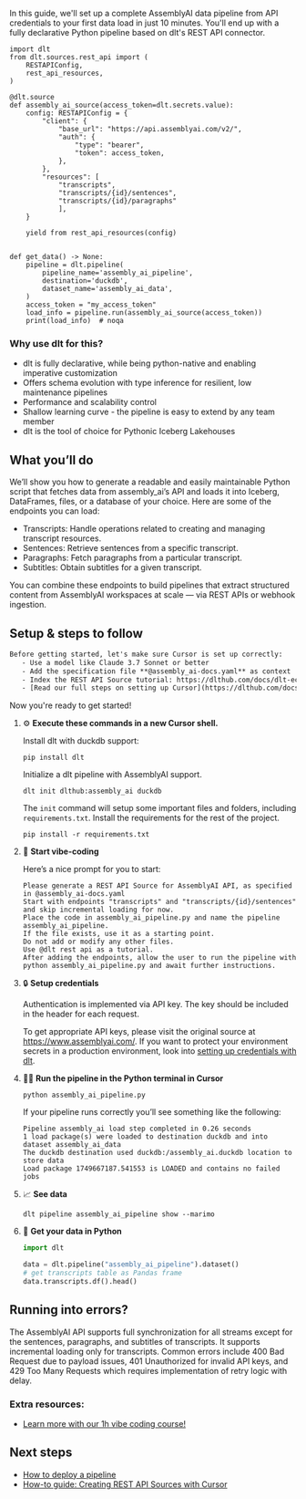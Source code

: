 In this guide, we'll set up a complete AssemblyAI data pipeline from API credentials to your first data load in just 10 minutes. You'll end up with a fully declarative Python pipeline based on dlt's REST API connector.

```python-outcome
import dlt
from dlt.sources.rest_api import (
    RESTAPIConfig,
    rest_api_resources,
)

@dlt.source
def assembly_ai_source(access_token=dlt.secrets.value):
    config: RESTAPIConfig = {
        "client": {
            "base_url": "https://api.assemblyai.com/v2/",
            "auth": {
                "type": "bearer",
                "token": access_token,
            },
        },
        "resources": [
            "transcripts",
            "transcripts/{id}/sentences",
            "transcripts/{id}/paragraphs"
            ],
    }

    yield from rest_api_resources(config)


def get_data() -> None:
    pipeline = dlt.pipeline(
        pipeline_name='assembly_ai_pipeline',
        destination='duckdb',
        dataset_name='assembly_ai_data', 
    )
    access_token = "my_access_token"
    load_info = pipeline.run(assembly_ai_source(access_token))
    print(load_info)  # noqa
```

### Why use dlt for this?

- dlt is fully declarative, while being python-native and enabling imperative customization
- Offers schema evolution with type inference for resilient, low maintenance pipelines
- Performance and scalability control
- Shallow learning curve - the pipeline is easy to extend by any team member
- dlt is the tool of choice for Pythonic Iceberg Lakehouses

## What you’ll do

We’ll show you how to generate a readable and easily maintainable Python script that fetches data from assembly_ai’s API and loads it into Iceberg, DataFrames, files, or a database of your choice. Here are some of the endpoints you can load:

- Transcripts: Handle operations related to creating and managing transcript resources.
- Sentences: Retrieve sentences from a specific transcript.
- Paragraphs: Fetch paragraphs from a particular transcript.
- Subtitles: Obtain subtitles for a given transcript.

You can combine these endpoints to build pipelines that extract structured content from AssemblyAI workspaces at scale — via REST APIs or webhook ingestion.

## Setup & steps to follow

```default
Before getting started, let's make sure Cursor is set up correctly:
   - Use a model like Claude 3.7 Sonnet or better
   - Add the specification file **@assembly_ai-docs.yaml** as context
   - Index the REST API Source tutorial: https://dlthub.com/docs/dlt-ecosystem/verified-sources/rest_api/ and add it to context as **@dlt rest api**
   - [Read our full steps on setting up Cursor](https://dlthub.com/docs/dlt-ecosystem/llm-tooling/cursor-restapi#23-configuring-cursor-with-documentation)
```

Now you're ready to get started! 

1. ⚙️ **Execute these commands in a new Cursor shell.**
    
    Install dlt with duckdb support:
    ```shell
    pip install dlt
    ```

    Initialize a dlt pipeline with AssemblyAI support.
    ```shell
    dlt init dlthub:assembly_ai duckdb
    ```

    The `init` command will setup some important files and folders, including `requirements.txt`. Install the requirements for the rest of the project.
    ```shell
    pip install -r requirements.txt
    ```
    
2. 🤠 **Start vibe-coding**
    
    Here’s a nice prompt for you to start: 
    
    ```prompt
    Please generate a REST API Source for AssemblyAI API, as specified in @assembly_ai-docs.yaml 
    Start with endpoints "transcripts" and "transcripts/{id}/sentences" and skip incremental loading for now. 
    Place the code in assembly_ai_pipeline.py and name the pipeline assembly_ai_pipeline. 
    If the file exists, use it as a starting point. 
    Do not add or modify any other files. 
    Use @dlt rest api as a tutorial. 
    After adding the endpoints, allow the user to run the pipeline with python assembly_ai_pipeline.py and await further instructions.
    ```

    
3. 🔒 **Setup credentials** 
    
    Authentication is implemented via API key. The key should be included in the header for each request.
    
    To get appropriate API keys, please visit the original source at https://www.assemblyai.com/.
    If you want to protect your environment secrets in a production environment, look into [setting up credentials with dlt](https://dlthub.com/docs/walkthroughs/add_credentials).
    
4. 🏃‍♀️ **Run the pipeline in the Python terminal in Cursor**
    
    ```shell
    python assembly_ai_pipeline.py
    ```
    
    If your pipeline runs correctly you’ll see something like the following:
    
    ```shell
    Pipeline assembly_ai load step completed in 0.26 seconds
    1 load package(s) were loaded to destination duckdb and into dataset assembly_ai_data
    The duckdb destination used duckdb:/assembly_ai.duckdb location to store data
    Load package 1749667187.541553 is LOADED and contains no failed jobs
    ```
    
5. 📈 **See data**
    
    ```shell
    dlt pipeline assembly_ai_pipeline show --marimo
    ```
    
6. 🐍 **Get your data in Python**
    
    ```python
    import dlt

   data = dlt.pipeline("assembly_ai_pipeline").dataset()
   # get transcripts table as Pandas frame
   data.transcripts.df().head()
    ```

## Running into errors?

The AssemblyAI API supports full synchronization for all streams except for the sentences, paragraphs, and subtitles of transcripts. It supports incremental loading only for transcripts. Common errors include 400 Bad Request due to payload issues, 401 Unauthorized for invalid API keys, and 429 Too Many Requests which requires implementation of retry logic with delay.

### Extra resources:

- [Learn more with our 1h vibe coding course!](https://www.youtube.com/watch?v=GGid70rnJuM)

## Next steps

- [How to deploy a pipeline](https://dlthub.com/docs/walkthroughs/deploy-a-pipeline)
- [How-to guide: Creating REST API Sources with Cursor](https://dlthub.com/docs/dlt-ecosystem/llm-tooling/cursor-restapi)